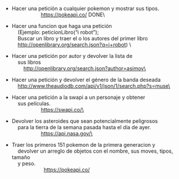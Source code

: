 - Hacer una petición a cualquier pokemon y mostrar sus tipos.\
                      https://pokeapi.co/ DONE\
- Hacer una funcion que haga una petición \
      (Ejemplo: peticionLibro(“i robot”);\
      Buscar un libro y traer el o los autores del primer libro\
      http://openlibrary.org/search.json?q=i+robot) \

- Hacer una petición por autor y devolver la lista de \
      sus libros\
          http://openlibrary.org/search.json?author=asimov\

- Hacer una petición y devolver el género de la banda deseada\
      http://www.theaudiodb.com/api/v1/json/1/search.php?s=muse\

- Hacer una petición a la swapi a un personaje y obtener \
      sus películas.\
                      https://swapi.co/\
- Devolver los asteroides que sean potencialmente peligrosos\
      para la tierra de la semana pasada hasta el día de ayer.\
                      https://api.nasa.gov/\
- Traer los primeros 151 pokemon de la primera generacion y \
      devolver un arreglo de objetos con el nombre, sus moves, tipos, tamaño \
      y peso.\
                        https://pokeapi.co/
